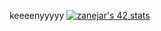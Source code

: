 keeeenyyyyy
[![zanejar's 42 stats](https://badge.mediaplus.ma/levi/zanejar)](https://github.com/oakoudad/badge42)
